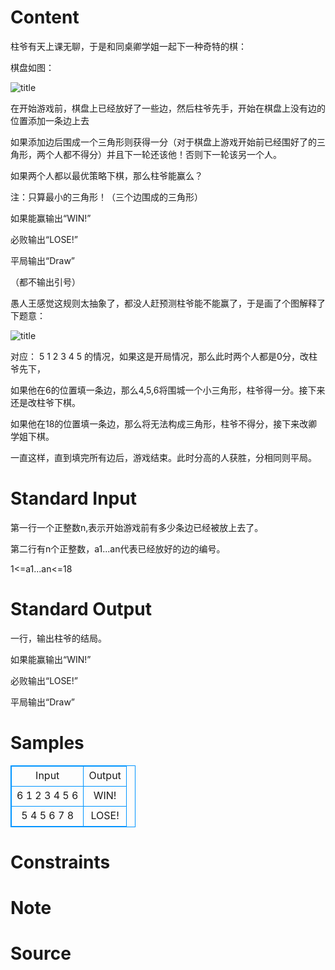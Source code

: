
# Content

柱爷有天上课无聊，于是和同桌卿学姐一起下一种奇特的棋：

棋盘如图：

![title](/source/lutece/san-jiao-xing-qi-pan-shang-de-bo-yi-you-xi/img/aHR0cHM6Ly9hY20udWVzdGMuZWR1LmNuL21lZGlhL2ltYWdlL3Byb2JsZW0vMTQwMi8yMDE2MDUyODIyMDEwMjE1MjY0LnBuZw==.png)

在开始游戏前，棋盘上已经放好了一些边，然后柱爷先手，开始在棋盘上没有边的位置添加一条边上去

如果添加边后围成一个三角形则获得一分（对于棋盘上游戏开始前已经围好了的三角形，两个人都不得分）并且下一轮还该他！否则下一轮该另一个人。

如果两个人都以最优策略下棋，那么柱爷能赢么？

注：只算最小的三角形！（三个边围成的三角形）

如果能赢输出“WIN!”

必败输出“LOSE!”

平局输出“Draw”

（都不输出引号）

愚人王感觉这规则太抽象了，都没人赶预测柱爷能不能赢了，于是画了个图解释了下题意：

![title](/source/lutece/san-jiao-xing-qi-pan-shang-de-bo-yi-you-xi/img/aHR0cHM6Ly9hY20udWVzdGMuZWR1LmNuL21lZGlhL2ltYWdlL3Byb2JsZW0vMTQwMi8yMDE2MDUzMDIyMzM1NDk3NDc1LnBuZw==.png)

对应：
5
1 2 3 4 5
的情况，如果这是开局情况，那么此时两个人都是0分，改柱爷先下，

如果他在6的位置填一条边，那么4,5,6将围城一个小三角形，柱爷得一分。接下来还是改柱爷下棋。

如果他在18的位置填一条边，那么将无法构成三角形，柱爷不得分，接下来改卿学姐下棋。

一直这样，直到填完所有边后，游戏结束。此时分高的人获胜，分相同则平局。

# Standard Input

第一行一个正整数n,表示开始游戏前有多少条边已经被放上去了。

第二行有n个正整数，a1...an代表已经放好的边的编号。


1<=a1...an<=18

# Standard Output

一行，输出柱爷的结局。

如果能赢输出“WIN!”

必败输出“LOSE!”

平局输出“Draw”

# Samples

<style>
        table,table tr th, table tr td { border:1px solid #0094ff; }
        table { width: 200px; min-height: 25px; line-height: 25px; text-align: center; border-collapse: collapse;}   
    </style>
<table>
	<tr>
		<td>Input</td>
		<td>Output</td>
	</tr>
<tr><td>6
1 2 3 4 5 6
</td><td>WIN!
</td></tr><tr><td>5
4 5 6 7 8
</td><td>LOSE!
</td></tr></table>


# Constraints



# Note



# Source


